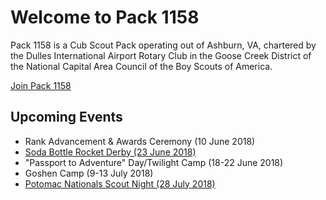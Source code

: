 # Welcome to Pack 1158

Pack 1158 is a Cub Scout Pack operating out of Ashburn, VA, chartered by the
Dulles International Airport Rotary Club in the Goose Creek District of the
National Capital Area Council of the Boy Scouts of America.

[Join Pack 1158](https://my.bsa.us/082paa1158mb)

## Upcoming Events

- Rank Advancement & Awards Ceremony (10 June 2018)
- [Soda Bottle Rocket Derby (23 June 2018)](events/soda-bottle-rocket-derby.md)
- "Passport to Adventure" Day/Twilight Camp (18-22 June 2018)
- Goshen Camp (9-13 July 2018)
- [Potomac Nationals Scout Night (28 July 2018)](events/potomac-nationals-scout-night.md)
